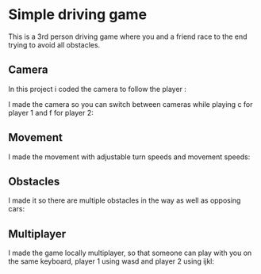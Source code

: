 # Simple driving game
This is a 3rd person driving game where you and a friend race to the end trying to avoid all obstacles.

 ## Camera
 In this project i coded the camera to follow the player :
 
 I made the camera so you can switch between cameras while playing c for player 1 and f for player 2:
 
 ## Movement
 I made the movement with adjustable turn speeds and movement speeds:
 
 ## Obstacles
 I made it so there are multiple obstacles in the way as well as opposing cars:
 
 ## Multiplayer
 I made the game locally multiplayer, so that someone can play with you on the same keyboard, player 1 using wasd and player 2 using ijkl:
 
